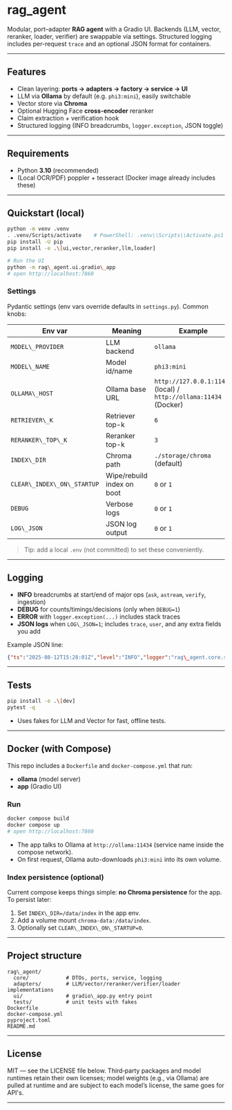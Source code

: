 # rag\_agent

Modular, port–adapter **RAG agent** with a Gradio UI. Backends (LLM, vector, reranker, loader, verifier) are swappable via settings. Structured logging includes per-request `trace` and an optional JSON format for containers.

---

## Features

* Clean layering: **ports → adapters → factory → service → UI**
* LLM via **Ollama** by default (e.g. `phi3:mini`), easily switchable
* Vector store via **Chroma**
* Optional Hugging Face **cross-encoder** reranker
* Claim extraction + verification hook
* Structured logging (INFO breadcrumbs, `logger.exception`, JSON toggle)

---

## Requirements

* Python **3.10** (recommended)
* (Local OCR/PDF) poppler + tesseract (Docker image already includes these)

---

## Quickstart (local)

```bash
python -m venv .venv
. .venv/Scripts/activate    # PowerShell: .venv\\Scripts\\Activate.ps1
pip install -U pip
pip install -e .\[ui,vector,reranker,llm,loader]

# Run the UI
python -m rag\_agent.ui.gradio\_app
# open http://localhost:7860
```

### Settings

Pydantic settings (env vars override defaults in `settings.py`). Common knobs:

| Env var                  | Meaning                    | Example                                                           |
| ------------------------ | -------------------------- | ----------------------------------------------------------------- |
| `MODEL\_PROVIDER`         | LLM backend                | `ollama`                                                          |
| `MODEL\_NAME`             | Model id/name              | `phi3:mini`                                                       |
| `OLLAMA\_HOST`            | Ollama base URL            | `http://127.0.0.1:11434` (local) / `http://ollama:11434` (Docker) |
| `RETRIEVER\_K`            | Retriever top-k            | `6`                                                               |
| `RERANKER\_TOP\_K`         | Reranker top-k             | `3`                                                               |
| `INDEX\_DIR`              | Chroma path                | `./storage/chroma` (default)                                      |
| `CLEAR\_INDEX\_ON\_STARTUP` | Wipe/rebuild index on boot | `0` or `1`                                                        |
| `DEBUG`                  | Verbose logs               | `0` or `1`                                                        |
| `LOG\_JSON`               | JSON log output            | `0` or `1`                                                        |

> Tip: add a local `.env` (not committed) to set these conveniently.

---

## Logging

* **INFO** breadcrumbs at start/end of major ops (`ask`, `astream`, `verify`, ingestion)
* **DEBUG** for counts/timings/decisions (only when `DEBUG=1`)
* **ERROR** with `logger.exception(...)` includes stack traces
* **JSON logs** when `LOG\_JSON=1`; includes `trace`, `user`, and any extra fields you add

Example JSON line:

```json
{"ts":"2025-08-12T15:28:01Z","level":"INFO","logger":"rag\_agent.core.service","msg":"astream:start","trace":"53a765da","user":"-","question\_len":42}
```

---

## Tests

```bash
pip install -e .\[dev]
pytest -q
```

* Uses fakes for LLM and Vector for fast, offline tests.

---

## Docker (with Compose)

This repo includes a `Dockerfile` and `docker-compose.yml` that run:

* **ollama** (model server)
* **app** (Gradio UI)

### Run

```bash
docker compose build
docker compose up
# open http://localhost:7860
```

* The app talks to Ollama at `http://ollama:11434` (service name inside the compose network).
* On first request, Ollama auto-downloads `phi3:mini` into its own volume.

### Index persistence (optional)

Current compose keeps things simple: **no Chroma persistence** for the app. To persist later:

1. Set `INDEX\_DIR=/data/index` in the app env.
2. Add a volume mount `chroma-data:/data/index`.
3. Optionally set `CLEAR\_INDEX\_ON\_STARTUP=0`.

---

## Project structure

```
rag\_agent/
  core/            # DTOs, ports, service, logging
  adapters/        # LLM/vector/reranker/verifier/loader implementations
  ui/              # gradio\_app.py entry point
  tests/           # unit tests with fakes
Dockerfile
docker-compose.yml
pyproject.toml
README.md
```

---

## License

MIT — see the LICENSE file below. Third‑party packages and model runtimes retain their own licenses; model weights (e.g., via Ollama) are pulled at runtime and are subject to each model’s license, the same goes for API's.

---


